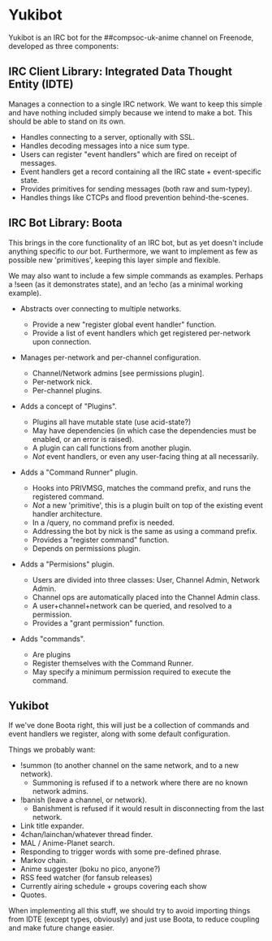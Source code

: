# Yukibot

Yukibot is an IRC bot for the ##compsoc-uk-anime channel on Freenode,
developed as three components:

## IRC Client Library: Integrated Data Thought Entity (IDTE)

Manages a connection to a single IRC network. We want to keep this
simple and have nothing included simply because we intend to make a
bot. This should be able to stand on its own.

 - Handles connecting to a server, optionally with SSL.
 - Handles decoding messages into a nice sum type.
 - Users can register "event handlers" which are fired on receipt of
   messages.
 - Event handlers get a record containing all the IRC state +
   event-specific state.
 - Provides primitives for sending messages (both raw and sum-typey).
 - Handles things like CTCPs and flood prevention behind-the-scenes.

## IRC Bot Library: Boota

This brings in the core functionality of an IRC bot, but as yet
doesn't include anything specific to *our* bot. Furthermore, we want
to implement as few as possible new 'primitives', keeping this layer
simple and flexible.

We may also want to include a few simple commands as examples. Perhaps
a !seen (as it demonstrates state), and an !echo (as a minimal working
example).

 - Abstracts over connecting to multiple networks.
   - Provide a new "register global event handler" function.
   - Provide a list of event handlers which get registered per-network
     upon connection.

 - Manages per-network and per-channel configuration.
   - Channel/Network admins [see permissions plugin].
   - Per-network nick.
   - Per-channel plugins.

 - Adds a concept of "Plugins".
   - Plugins all have mutable state (use acid-state?)
   - May have dependencies (in which case the dependencies must be
     enabled, or an error is raised).
   - A plugin can call functions from another plugin.
   - *Not* event handlers, or even any user-facing thing at all
     necessarily.

 - Adds a "Command Runner" plugin.
   - Hooks into PRIVMSG, matches the command prefix, and runs the
     registered command.
   - *Not* a new 'primitive', this is a plugin built on top of the
     existing event handler architecture.
   - In a /query, no command prefix is needed.
   - Addressing the bot by nick is the same as using a command prefix.
   - Provides a "register command" function.
   - Depends on permissions plugin.

 - Adds a "Permisions" plugin.
   - Users are divided into three classes: User, Channel Admin,
     Network Admin.
   - Channel ops are automatically placed into the Channel Admin
     class.
   - A user+channel+network can be queried, and resolved to a
     permission.
   - Provides a "grant permission" function.

 - Adds "commands".
   - Are plugins
   - Register themselves with the Command Runner.
   - May specify a minimum permission required to execute the command.

## Yukibot

If we've done Boota right, this will just be a collection of commands
and event handlers we register, along with some default configuration.

Things we probably want:

 - !summon (to another channel on the same network, and to a new
   network).
   - Summoning is refused if to a network where there are no known
     network admins.
 - !banish (leave a channel, or network).
   - Banishment is refused if it would result in disconnecting from
     the last network.
 - Link title expander.
 - 4chan/lainchan/whatever thread finder.
 - MAL / Anime-Planet search.
 - Responding to trigger words with some pre-defined phrase.
 - Markov chain.
 - Anime suggester (boku no pico, anyone?)
 - RSS feed watcher (for fansub releases)
 - Currently airing schedule + groups covering each show
 - Quotes.

When implementing all this stuff, we should try to avoid importing
things from IDTE (except types, obviously) and just use Boota, to
reduce coupling and make future change easier.
